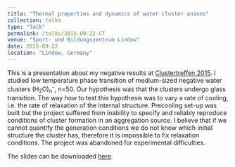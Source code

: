 ```yaml
---
title: "Thermal properties and dynamics of water cluster anions"
collection: talks
type: "Talk"
permalink: /talks/2015-09-22-CT
venue: "Sport- und Bildungszentrum Lindow"
date: 2015-09-22
location: "Lindow, Germany"
---
```


This is a presentation about my negative results at [Clustertreffen 2015](http://web.physik.uni-rostock.de/cluster/clustertreffen/index.html). I studied low temperature phase transition of medium-sized negative water clusters (H<sub>2</sub>O)<sub>n</sub><sup>-</sup>, n=50. Our hypothesis was that the clusters undergo glass transition. The way how to test this hypothesis was to vary a rate of cooling, i.e. the rate of relaxation of the internal structure. Precooling set-up was built but the project suffered from inability to specify and reliably reproduce conditions of cluster formation in an aggregation source. I believe that if we cannot quantify the generation conditions we do not know which initial structure the cluster has, therefore it is impossible to fix relaxation conditions. The project was abandoned for experimental difficulties.

The slides can be downloaded [here](/files/presentation-CT.pdf).